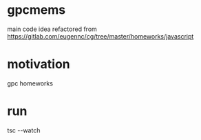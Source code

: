 # gpcmems
main code idea refactored from https://gitlab.com/eugennc/cg/tree/master/homeworks/javascript
# motivation
gpc homeworks
# run
tsc --watch 
